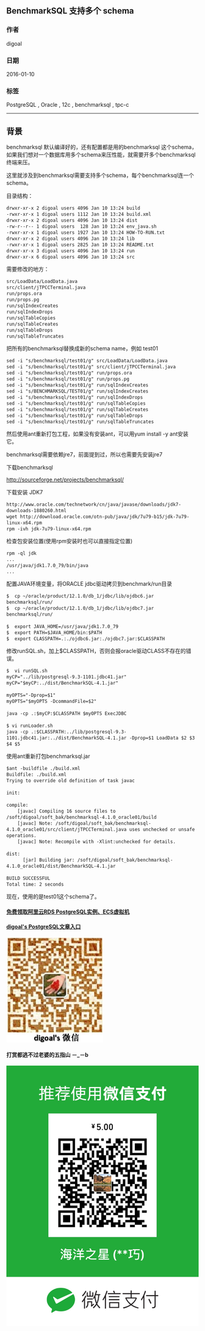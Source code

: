 ## BenchmarkSQL 支持多个 schema  
                    
### 作者                                                                 
digoal               
                      
### 日期                 
2016-01-10                
                  
### 标签               
PostgreSQL , Oracle , 12c , benchmarksql , tpc-c     
                    
----              
                       
## 背景             
benchmarksql 默认编译好的，还有配置都是用的benchmarksql 这个schema，如果我们想对一个数据库用多个schema来压性能，就需要开多个benchmarksql终端来压。  
  
这里就涉及到benchmarksql需要支持多个schema，每个benchmarksql连一个schema。  
  
目录结构：  
  
```  
drwxr-xr-x 2 digoal users 4096 Jan 10 13:24 build  
-rwxr-xr-x 1 digoal users 1112 Jan 10 13:24 build.xml  
drwxr-xr-x 2 digoal users 4096 Jan 10 13:24 dist  
-rw-r--r-- 1 digoal users  128 Jan 10 13:24 env_java.sh  
-rwxr-xr-x 1 digoal users 1927 Jan 10 13:24 HOW-TO-RUN.txt  
drwxr-xr-x 2 digoal users 4096 Jan 10 13:24 lib  
-rwxr-xr-x 1 digoal users 2825 Jan 10 13:24 README.txt  
drwxr-xr-x 3 digoal users 4096 Jan 10 13:24 run  
drwxr-xr-x 6 digoal users 4096 Jan 10 13:24 src  
```  
  
需要修改的地方：  
  
```  
src/LoadData/LoadData.java  
src/client/jTPCCTerminal.java  
run/props.ora  
run/props.pg  
run/sqlIndexCreates  
run/sqlIndexDrops  
run/sqlTableCopies  
run/sqlTableCreates  
run/sqlTableDrops  
run/sqlTableTruncates  
```  
  
把所有的benchmarksql替换成新的schema name，例如 test01  
  
```  
sed -i "s/benchmarksql/test01/g" src/LoadData/LoadData.java  
sed -i "s/benchmarksql/test01/g" src/client/jTPCCTerminal.java  
sed -i "s/benchmarksql/test01/g" run/props.ora  
sed -i "s/benchmarksql/test01/g" run/props.pg  
sed -i "s/benchmarksql/test01/g" run/sqlIndexCreates  
sed -i "s/BENCHMARKSQL/TEST01/g" run/sqlIndexCreates  
sed -i "s/benchmarksql/test01/g" run/sqlIndexDrops  
sed -i "s/benchmarksql/test01/g" run/sqlTableCopies  
sed -i "s/benchmarksql/test01/g" run/sqlTableCreates  
sed -i "s/benchmarksql/test01/g" run/sqlTableDrops  
sed -i "s/benchmarksql/test01/g" run/sqlTableTruncates  
```  
  
然后使用ant重新打包工程，如果没有安装ant，可以用yum install -y ant安装它。  
  
benchmarksql需要依赖jre7，前面提到过，所以也需要先安装jre7  
  
下载benchmarksql  
  
http://sourceforge.net/projects/benchmarksql/  
  
下载安装 JDK7  
  
```  
http://www.oracle.com/technetwork/cn/java/javase/downloads/jdk7-downloads-1880260.html  
wget http://download.oracle.com/otn-pub/java/jdk/7u79-b15/jdk-7u79-linux-x64.rpm  
rpm -ivh jdk-7u79-linux-x64.rpm  
```  
  
检查包安装位置(使用rpm安装时也可以直接指定位置)  
  
```  
rpm -ql jdk  
...  
/usr/java/jdk1.7.0_79/bin/java  
...  
```  
  
配置JAVA环境变量，将ORACLE jdbc驱动拷贝到benchmark/run目录  
  
```  
$  cp ~/oracle/product/12.1.0/db_1/jdbc/lib/ojdbc6.jar   benchmarksql/run/  
$  cp ~/oracle/product/12.1.0/db_1/jdbc/lib/ojdbc7.jar   benchmarksql/run/  
  
$  export JAVA_HOME=/usr/java/jdk1.7.0_79  
$  export PATH=$JAVA_HOME/bin:$PATH  
$  export CLASSPATH=.:./ojdbc6.jar:./ojdbc7.jar:$CLASSPATH  
```  
  
修改runSQL.sh，加上$CLASSPATH，否则会报oracle驱动CLASS不存在的错误。  
  
```  
$  vi runSQL.sh  
myCP="../lib/postgresql-9.3-1101.jdbc41.jar"  
myCP="$myCP:../dist/BenchmarkSQL-4.1.jar"  
  
myOPTS="-Dprop=$1"  
myOPTS="$myOPTS -DcommandFile=$2"  
  
java -cp .:$myCP:$CLASSPATH $myOPTS ExecJDBC  
  
$ vi runLoader.sh   
java -cp .:$CLASSPATH:../lib/postgresql-9.3-1101.jdbc41.jar:../dist/BenchmarkSQL-4.1.jar -Dprop=$1 LoadData $2 $3 $4 $5  
```  
  
使用ant重新打包benchmarksql.jar  
  
```  
$ant -buildfile ./build.xml   
Buildfile: ./build.xml  
Trying to override old definition of task javac  
  
init:  
  
compile:  
    [javac] Compiling 16 source files to /soft/digoal/soft_bak/benchmarksql-4.1.0_oracle01/build  
    [javac] Note: /soft/digoal/soft_bak/benchmarksql-4.1.0_oracle01/src/client/jTPCCTerminal.java uses unchecked or unsafe operations.  
    [javac] Note: Recompile with -Xlint:unchecked for details.  
  
dist:  
      [jar] Building jar: /soft/digoal/soft_bak/benchmarksql-4.1.0_oracle01/dist/BenchmarkSQL-4.1.jar  
  
BUILD SUCCESSFUL  
Total time: 2 seconds  
```  
  
现在，使用的是test01这个schema了。  
    
  
  
  
  
  
  
  
  
  
  
  
  
  
#### [免费领取阿里云RDS PostgreSQL实例、ECS虚拟机](https://free.aliyun.com/ "57258f76c37864c6e6d23383d05714ea")
  
  
#### [digoal's PostgreSQL文章入口](https://github.com/digoal/blog/blob/master/README.md "22709685feb7cab07d30f30387f0a9ae")
  
  
![digoal's weixin](../pic/digoal_weixin.jpg "f7ad92eeba24523fd47a6e1a0e691b59")
  
  
  
  
  
  
#### 打赏都逃不过老婆的五指山 －_－b  
![wife's weixin ds](../pic/wife_weixin_ds.jpg "acd5cce1a143ef1d6931b1956457bc9f")
  

